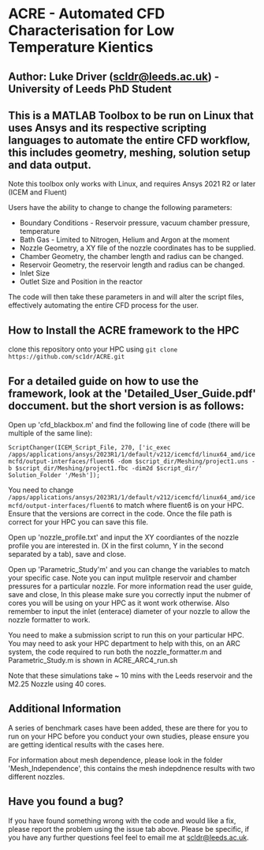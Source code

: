 # ACRE - Automated CFD Characterisation for Low Temperature Kientics
## Author: Luke Driver (scldr@leeds.ac.uk) - University of Leeds PhD Student

## This is a MATLAB Toolbox to be run on Linux that uses Ansys and its respective scripting languages to automate the entire CFD workflow, this includes geometry, meshing, solution setup and data output. 
Note this toolbox only works with Linux, and requires Ansys 2021 R2 or later (ICEM and Fluent)

Users have the ability to change to change the following parameters:
- Boundary Conditions - Reservoir pressure, vacuum chamber pressure, temperature
- Bath Gas - Limited to Nitrogen, Helium and Argon at the moment
- Nozzle Geometry, a XY file of the nozzle coordinates has to be supplied.
- Chamber Geometry, the chamber length and radius can be changed.
- Reservoir Geometry, the reservoir length and radius can be changed.
- Inlet Size
- Outlet Size and Position in the reactor
  
The code will then take these parameters in and will alter the script files, effectively automating the entire CFD process for the user.
## How to Install the ACRE framework to the HPC
clone this repository onto your HPC using ```git clone https://github.com/sc1dr/ACRE.git ```  

## For a detailed guide on how to use the framework, look at the 'Detailed_User_Guide.pdf' doccument. but the short version is as follows:
Open up 'cfd_blackbox.m' and find the following line of code (there will be multiple of the same line):

```ScriptChanger(ICEM_Script_File, 270, ['ic_exec /apps/applications/ansys/2023R1/1/default/v212/icemcfd/linux64_amd/icemcfd/output-interfaces/fluent6 -dom $script_dir/Meshing/project1.uns -b $script_dir/Meshing/project1.fbc -dim2d $script_dir/' Solution_Folder '/Mesh']);```

You need to change ```/apps/applications/ansys/2023R1/1/default/v212/icemcfd/linux64_amd/icemcfd/output-interfaces/fluent6``` to match where fluent6 is on your HPC. Ensure that the versions are correct in the code. Once the file path is correct for your HPC you can save this file.

Open up 'nozzle_profile.txt' and input the XY coordiantes of the nozzle profile you are interested in. (X in the first column, Y in the second separated by a tab), save and close.

Open up 'Parametric_Study'm' and you can change the variables to match your specific case. Note you can input mulitple reservoir and chamber pressures for a particular nozzle. For more information read the user guide, save and close, In this please make sure you correctly input the nubmer of cores you will be using on your HPC as it wont work otherwise. Also remember to input the inlet (enterace) diameter of your nozzle to allow the nozzle formatter to work.

You need to make a submission script to run this on your particular HPC. You may need to ask your HPC department to help with this, on an ARC system, the code required to run both the nozzle_formatter.m and Parametric_Study.m is shown in ACRE_ARC4_run.sh

Note that these simulations take ~ 10 mins with the Leeds reservoir and the M2.25 Nozzle using 40 cores. 

## Additional Information
A series of benchmark cases have been added, these are there for you to run on your HPC before you conduct your own studies, please ensure you are getting identical results with the cases here.

For information about mesh dependence, please look in the folder 'Mesh_Independence', this contains the mesh indepdnence results with two different nozzles.

## Have you found a bug?
If you have found something wrong with the code and would like a fix, please report the problem using the issue tab above. Please be specific, if you have any further questions feel feel to email me at scldr@leeds.ac.uk.


